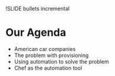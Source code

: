 !SLIDE bullets incremental

# Our Agenda #

* American car companies
* The problem with provisioning
* Using automation to solve the problem
* Chef as the automation tool
